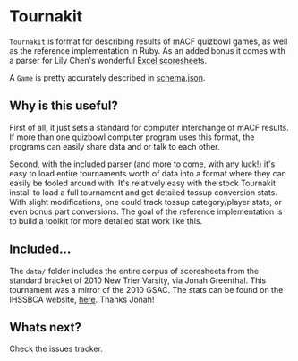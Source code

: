 # Tournakit

`Tournakit` is format for describing results of mACF quizbowl games, as well as the reference implementation in Ruby. As an added bonus it comes with a parser for Lily Chen's wonderful [Excel scoresheets][1].

A `Game` is pretty accurately described in [schema.json][2]. 

## Why is this useful?
First of all, it just sets a standard for computer interchange of mACF results. If more than one quizbowl computer program uses this format, the programs can easily share data and or talk to each other.

Second, with the included parser (and more to come, with any luck!) it's easy to load entire tournaments worth of data into a format where they can easily be fooled around with. It's relatively easy with the stock Tournakit install to load a full tournament and get detailed tossup conversion stats. With slight modifications, one could track tossup category/player stats, or even bonus part conversions. The goal of the reference implementation is to build a toolkit for more detailed stat work like this.

## Included...
The `data/` folder includes the entire corpus of scoresheets from the standard bracket of 2010 New Trier Varsity, via Jonah Greenthal. This tournament was a mirror of the 2010 GSAC. The stats can be found on the IHSSBCA website, [here][3]. Thanks Jonah!

## Whats next?
Check the issues tracker.

[1]:https://sites.google.com/site/hchsquizbowl/Home/excel-scoresheets
[2]:https://github.com/cdcarter/tournakit/tree/master/schema.json
[3]:http://www.ihssbca.org/statistics/2010_NTV_ADVANTAGE/2010_NTV_standard_prelims_standings.php